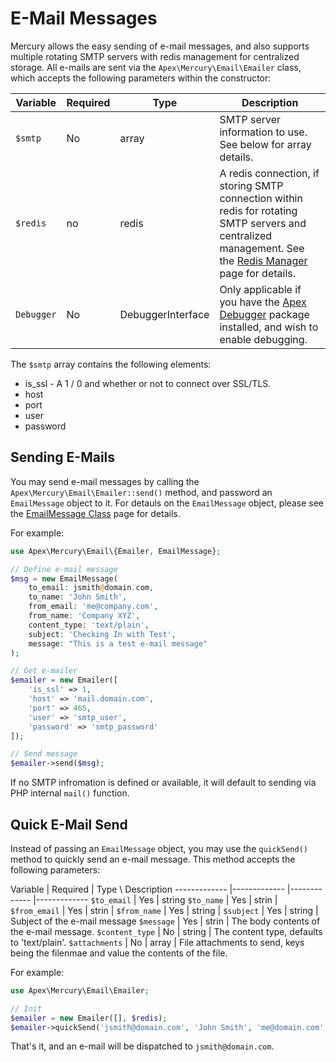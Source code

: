 
# E-Mail Messages

Mercury allows the easy sending of e-mail messages, and also supports multiple rotating SMTP servers with redis management for centralized storage.  All e-mails are sent via the `Apex\Mercury\Email\Emailer` class, which accepts the following parameters within the constructor:

Variable | Required | Type | Description
------------- |------------- |------------- |------------- 
`$smtp` | No | array | SMTP server information to use.  See below for array details.
`$redis` | no | redis | A redis connection, if storing SMTP connection within redis for rotating SMTP servers and centralized management.  See the [Redis Manager](email_redis.md) page for details.
`Debugger` | No | DebuggerInterface | Only applicable if you have the [Apex Debugger](https://github.com/apexpl/debugger) package installed, and wish to enable debugging.


The `$smtp` array contains the following elements:

* is_ssl -  A 1 / 0 and whether or not to connect over SSL/TLS.
* host
* port
* user
* password


## Sending E-Mails

You may send e-mail messages by calling the `Apex\Mercury\Email\Emailer::send()` method, and password an `EmailMessage` object to it.  For detauls on the `EmailMessage` object, please see the [EmailMessage Class](email_message.md) page for details.

For example:

~~~php
use Apex\Mercury\Email\{Emailer, EmailMessage};

// Define e-mail message
$msg = new EmailMessage(
    to_email: jsmith@domain.com, 
    to_name: 'John Smith', 
    from_email: 'me@company.com', 
    from_name: 'Company XYZ', 
    content_type: 'text/plain', 
    subject: 'Checking In with Test', 
    message: "This is a test e-mail message"
);

// Get e-mailer
$emailer = new Emailer([
    'is_ssl' => 1, 
    'host' => 'mail.domain.com', 
    'port' => 465, 
    'user' => 'smtp_user', 
    'password' => 'smtp_password'
]);

// Send message
$emailer->send($msg);
~~~

If no SMTP infromation is defined or available, it will default to sending via PHP internal `mail()` function.


## Quick E-Mail Send

Instead of passing an `EmailMessage` object, you may use the `quickSend()` method to quickly send an e-mail message.  This method accepts the following parameters:

Variable | Required | Type \ Description
------------- |------------- |------------- |------------- 
`$to_email` | Yes | string 
`$to_name` | Yes | strin | 
`$from_email` | Yes | strin | 
`$from_name` | Yes | string | 
`$subject` | Yes | string | Subject of the e-mail message
`$message` | Yes | strin | The body contents of the e-mail message.
`$content_type` | No | string | The content type, defaults to 'text/plain'.
`$attachments` | No | array | File attachments to send, keys being the filenmae and value the contents of the file.

For example:

~~~php
use Apex\Mercury\Email\Emailer;

// Init
$emailer = new Emailer([], $redis);
$emailer->quickSend('jsmith@domain.com', 'John Smith', 'me@domain.com', 'Company XYZ', 'Test subject', "This ia a test message');
~~~

That's it, and an e-mail will be dispatched to `jsmith@domain.com`.


